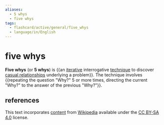 ```yaml
---
aliases:
  - 5 whys
  - five whys
tags:
  - flashcard/active/general/five_whys
  - language/in/English
---
```


# five whys

__Five whys__ (or __5 whys__) is {{an [iterative](iteration.md) interrogative [technique](skill.md) to discover [casual relationships](casuality.md) underlying a problem}}. The technique involves {{repeating the question "Why?" 5 or more times, directing the current "Why?" to the answer of the previous "Why?"}}.

## references

This text incorporates [content](https://en.wikipedia.org/wiki/five_whys) from [Wikipedia](Wikipedia.md) available under the [CC BY-SA 4.0](https://creativecommons.org/licenses/by-sa/4.0/) license.
